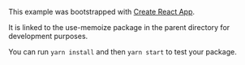This example was bootstrapped with [Create React App](https://github.com/facebook/create-react-app).

It is linked to the use-memoize package in the parent directory for development purposes.

You can run `yarn install` and then `yarn start` to test your package.
